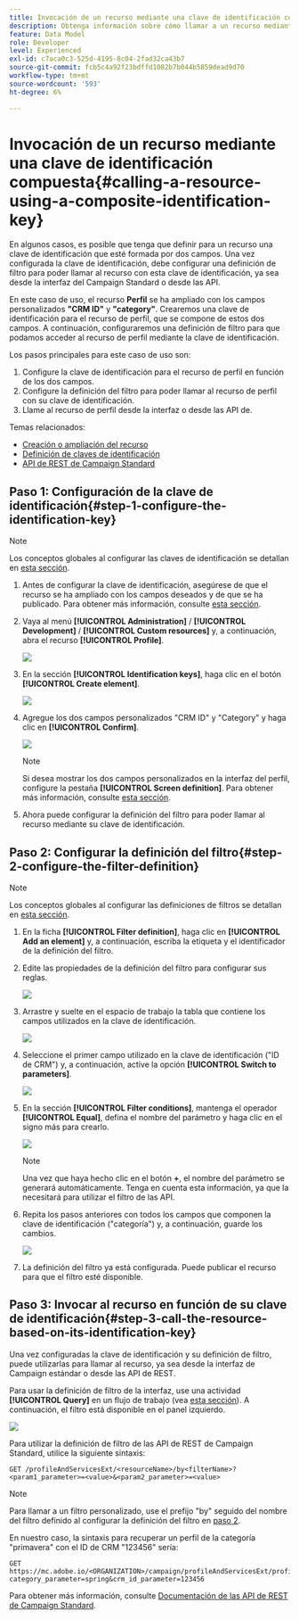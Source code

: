 ```yaml
---
title: Invocación de un recurso mediante una clave de identificación compuesta
description: Obtenga información sobre cómo llamar a un recurso mediante una clave de identificación compuesta
feature: Data Model
role: Developer
level: Experienced
exl-id: c7aca0c3-525d-4195-8c04-2fad32ca43b7
source-git-commit: fcb5c4a92f23bdffd1082b7b044b5859dead9d70
workflow-type: tm+mt
source-wordcount: '593'
ht-degree: 6%

---
```


# Invocación de un recurso mediante una clave de identificación compuesta{#calling-a-resource-using-a-composite-identification-key}

En algunos casos, es posible que tenga que definir para un recurso una clave de identificación que esté formada por dos campos. Una vez configurada la clave de identificación, debe configurar una definición de filtro para poder llamar al recurso con esta clave de identificación, ya sea desde la interfaz del Campaign Standard o desde las API.

En este caso de uso, el recurso **Perfil** se ha ampliado con los campos personalizados **&quot;CRM ID&quot;** y **&quot;category&quot;**. Crearemos una clave de identificación para el recurso de perfil, que se compone de estos dos campos. A continuación, configuraremos una definición de filtro para que podamos acceder al recurso de perfil mediante la clave de identificación.

Los pasos principales para este caso de uso son:

1. Configure la clave de identificación para el recurso de perfil en función de los dos campos.
1. Configure la definición del filtro para poder llamar al recurso de perfil con su clave de identificación.
1. Llame al recurso de perfil desde la interfaz o desde las API de.

Temas relacionados:

* [Creación o ampliación del recurso](../../developing/using/creating-or-extending-the-resource.md)
* [Definición de claves de identificación](../../developing/using/configuring-the-resource-s-data-structure.md#defining-identification-keys)
* [API de REST de Campaign Standard](../../api/using/get-started-apis.md)

## Paso 1: Configuración de la clave de identificación{#step-1-configure-the-identification-key}

>[!NOTE]
> Los conceptos globales al configurar las claves de identificación se detallan en [esta sección](../../developing/using/configuring-the-resource-s-data-structure.md#defining-identification-keys).

1. Antes de configurar la clave de identificación, asegúrese de que el recurso se ha ampliado con los campos deseados y de que se ha publicado. Para obtener más información, consulte [esta sección](../../developing/using/creating-or-extending-the-resource.md).

1. Vaya al menú **[!UICONTROL Administration]** / **[!UICONTROL Development]** / **[!UICONTROL Custom resources]** y, a continuación, abra el recurso **[!UICONTROL Profile]**.

   ![](assets/uc_idkey1.png)

1. En la sección **[!UICONTROL Identification keys]**, haga clic en el botón **[!UICONTROL Create element]**.

   ![](assets/uc_idkey2.png)

1. Agregue los dos campos personalizados &quot;CRM ID&quot; y &quot;Category&quot; y haga clic en **[!UICONTROL Confirm]**.

   ![](assets/uc_idkey3.png)

   >[!NOTE]
   > Si desea mostrar los dos campos personalizados en la interfaz del perfil, configure la pestaña **[!UICONTROL Screen definition]**. Para obtener más información, consulte [esta sección](../../developing/using/configuring-the-screen-definition.md).

1. Ahora puede configurar la definición del filtro para poder llamar al recurso mediante su clave de identificación.

## Paso 2: Configurar la definición del filtro{#step-2-configure-the-filter-definition}

>[!NOTE]
> Los conceptos globales al configurar las definiciones de filtros se detallan en [esta sección](../../developing/using/configuring-filter-definition.md).

1. En la ficha **[!UICONTROL Filter definition]**, haga clic en **[!UICONTROL Add an element]** y, a continuación, escriba la etiqueta y el identificador de la definición del filtro.

1. Edite las propiedades de la definición del filtro para configurar sus reglas.

   ![](assets/uc_idkey4.png)

1. Arrastre y suelte en el espacio de trabajo la tabla que contiene los campos utilizados en la clave de identificación.

   ![](assets/uc_idkey5.png)

1. Seleccione el primer campo utilizado en la clave de identificación (&quot;ID de CRM&quot;) y, a continuación, active la opción **[!UICONTROL Switch to parameters]**.

   ![](assets/uc_idkey6.png)

1. En la sección **[!UICONTROL Filter conditions]**, mantenga el operador **[!UICONTROL Equal]**, defina el nombre del parámetro y haga clic en el signo más para crearlo.

   ![](assets/uc_idkey7.png)

   >[!NOTE]
   > Una vez que haya hecho clic en el botón **+**, el nombre del parámetro se generará automáticamente. Tenga en cuenta esta información, ya que la necesitará para utilizar el filtro de las API.

1. Repita los pasos anteriores con todos los campos que componen la clave de identificación (&quot;categoría&quot;) y, a continuación, guarde los cambios.

   ![](assets/uc_idkey8.png)

1. La definición del filtro ya está configurada. Puede publicar el recurso para que el filtro esté disponible.

## Paso 3: Invocar al recurso en función de su clave de identificación{#step-3-call-the-resource-based-on-its-identification-key}

Una vez configuradas la clave de identificación y su definición de filtro, puede utilizarlas para llamar al recurso, ya sea desde la interfaz de Campaign estándar o desde las API de REST.

Para usar la definición de filtro de la interfaz, use una actividad **[!UICONTROL Query]** en un flujo de trabajo (vea [esta sección](../../automating/using/query.md)). A continuación, el filtro está disponible en el panel izquierdo.

![](assets/uc_idkey9.png)

Para utilizar la definición de filtro de las API de REST de Campaign Standard, utilice la siguiente sintaxis:

```
GET /profileAndServicesExt/<resourceName>/by<filterName>?<param1_parameter>=<value>&<param2_parameter>=<value>
```

>[!NOTE]
>Para llamar a un filtro personalizado, use el prefijo &quot;by&quot; seguido del nombre del filtro definido al configurar la definición del filtro en [paso 2](../../developing/using/uc-calling-resource-id-key.md#step-2-configure-the-filter-definition).

En nuestro caso, la sintaxis para recuperar un perfil de la categoría &quot;primavera&quot; con el ID de CRM &quot;123456&quot; sería:

```
GET https://mc.adobe.io/<ORGANIZATION>/campaign/profileAndServicesExt/profile/byidentification_key?category_parameter=spring&crm_id_parameter=123456
```

Para obtener más información, consulte [Documentación de las API de REST de Campaign Standard](../../api/using/filtering.md).
